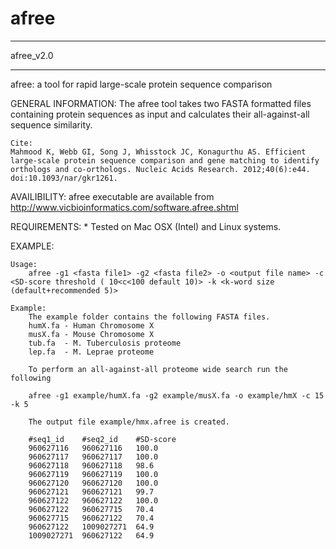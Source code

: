# afree

****************************
afree_v2.0             
****************************

afree: a tool for rapid large-scale protein sequence comparison

GENERAL INFORMATION:
	The afree tool takes two FASTA formatted files containing protein sequences as input and calculates
	their all-against-all sequence similarity.

    Cite:
    Mahmood K, Webb GI, Song J, Whisstock JC, Konagurthu AS. Efficient large-scale protein sequence comparison and gene matching to identify orthologs and co-orthologs. Nucleic Acids Research. 2012;40(6):e44. doi:10.1093/nar/gkr1261.


AVAILIBILITY:
    	afree executable are available from http://www.vicbioinformatics.com/software.afree.shtml

REQUIREMENTS:
	* Tested on Mac OSX (Intel) and Linux systems.

EXAMPLE:

	Usage:
		afree -g1 <fasta file1> -g2 <fasta file2> -o <output file name> -c <SD-score threshold ( 10<c<100 default 10)> -k <k-word size (default+recommended 5)>

	Example:
        The example folder contains the following FASTA files.
		humX.fa - Human Chromosome X
		musX.fa	- Mouse Chromosome X
		tub.fa	- M. Tuberculosis proteome
		lep.fa	- M. Leprae proteome

		To perform an all-against-all proteome wide search run the following

		afree -g1 example/humX.fa -g2 example/musX.fa -o example/hmX -c 15 -k 5

		The output file example/hmx.afree is created.

		#seq1_id	#seq2_id	#SD-score
		960627116	960627116	100.0
		960627117	960627117	100.0
		960627118	960627118	98.6
		960627119	960627119	100.0
		960627120	960627120	100.0
		960627121	960627121	99.7
		960627122	960627122	100.0
		960627122	960627715	70.4
		960627715	960627122	70.4
		960627122	1009027271	64.9
		1009027271	960627122	64.9
